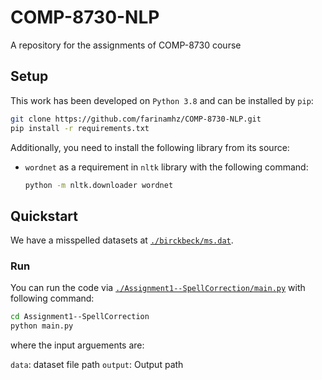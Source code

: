 # COMP-8730-NLP
A repository for the assignments of COMP-8730 course

## Setup
This work has been developed on `Python 3.8` and can be installed by `pip`:

```bash
git clone https://github.com/farinamhz/COMP-8730-NLP.git
pip install -r requirements.txt
```

Additionally, you need to install the following library from its source:
  
- ``wordnet`` as a requirement in ``nltk`` library with the following command:
  
  ```bash
  python -m nltk.downloader wordnet
  ```
## Quickstart
We have a misspelled datasets at [`./birckbeck/ms.dat`](./birckbeck/ms.dat).

### Run
You can run the code via [`./Assignment1--SpellCorrection/main.py`](./src/Assignment1--SpellCorrection/main.py) with following command:

```bash
cd Assignment1--SpellCorrection
python main.py
```
where the input arguements are:

`data`: dataset file path
`output`: Output path
